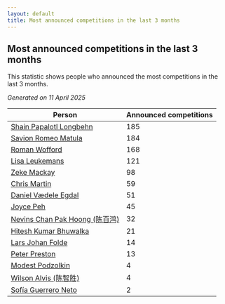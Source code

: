 ```yaml
---
layout: default
title: Most announced competitions in the last 3 months
---
```

## Most announced competitions in the last 3 months
This statistic shows people who announced the most competitions in the last 3 months.

*Generated on 11 April 2025*

| Person | Announced competitions |
| --- | --- |
| [Shain Papalotl Longbehn](https://www.worldcubeassociation.org/persons/2020LONG05) | 185 |
| [Savion Romeo Matula](https://www.worldcubeassociation.org/persons/2019MATU03) | 184 |
| [Roman Wofford](https://www.worldcubeassociation.org/persons/2017WOFF01) | 168 |
| [Lisa Leukemans](https://www.worldcubeassociation.org/persons/2021LEUK01) | 121 |
| [Zeke Mackay](https://www.worldcubeassociation.org/persons/2015MACK06) | 98 |
| [Chris Martin](https://www.worldcubeassociation.org/persons/2013MART03) | 59 |
| [Daniel Vædele Egdal](https://www.worldcubeassociation.org/persons/2013EGDA01) | 51 |
| [Joyce Peh](https://www.worldcubeassociation.org/persons/2017PEHJ01) | 45 |
| [Nevins Chan Pak Hoong (陈百鸿)](https://www.worldcubeassociation.org/persons/2010CHAN20) | 32 |
| [Hitesh Kumar Bhuwalka](https://www.worldcubeassociation.org/persons/2022BHUW01) | 21 |
| [Lars Johan Folde](https://www.worldcubeassociation.org/persons/2018FOLD01) | 14 |
| [Peter Preston](https://www.worldcubeassociation.org/persons/2017PRES02) | 13 |
| [Modest Podzolkin](https://www.worldcubeassociation.org/persons/2017PODZ01) | 4 |
| [Wilson Alvis (陈智胜)](https://www.worldcubeassociation.org/persons/2011ALVI01) | 4 |
| [Sofía Guerrero Neto](https://www.worldcubeassociation.org/persons/2017NETO02) | 2 |
